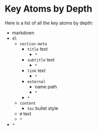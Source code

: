 <!-- Generated Document do not edit! -->

# Key Atoms by Depth #

Here is a list of all the key atoms by depth:

* markdown
* `dl`
  * `section-meta`
    * `title` text
      * `*`
    * `subtitle` text
      * `*`
    * `link` text
      * `*`
    * `external`
      * name path
      * `*`
    * `*`
  * `content`
    * `toc`  bullet style
  * `#` text
  * `*`
* `*`

<!-- Generated Document do not edit! -->
